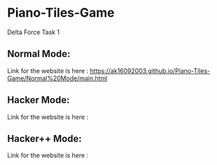 # Piano-Tiles-Game
Delta Force Task 1

## Normal Mode:
Link for the website is here : https://ak16092003.github.io/Piano-Tiles-Game/Normal%20Mode/main.html

## Hacker Mode:
Link for the website is here : 

## Hacker++ Mode:
Link for the website is here : 
